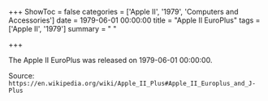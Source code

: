 +++
ShowToc = false
categories = ['Apple II', '1979', 'Computers and Accessories']
date = 1979-06-01 00:00:00
title = "Apple II EuroPlus"
tags = ['Apple II', '1979']
summary = " "

+++

The Apple II EuroPlus was released on 1979-06-01 00:00:00.

Source: `https://en.wikipedia.org/wiki/Apple_II_Plus#Apple_II_Europlus_and_J-Plus`


